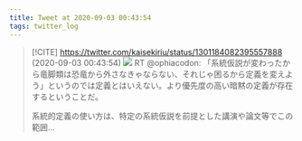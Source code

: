 ```yaml
---
title: Tweet at 2020-09-03 00:43:54
tags: twitter_log
---
```


> [!CITE] https://twitter.com/kaisekiriu/status/1301184082395557888 (2020-09-03 00:43:54)
> ![](https://twitter.com/kaisekiriu/status/1301184082395557888)
> RT @ophiacodon: 「系統仮説が変わったから竜脚類は恐竜から外さなきゃならない、それじゃ困るから定義を変えよう」というのでは定義とはいえない。より優先度の高い暗黙の定義が存在するということだ。
> 
> 系統的定義の使い方は、特定の系統仮説を前提とした講演や論文等でこの範囲…
